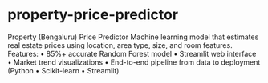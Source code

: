 # property-price-predictor
 Property (Bengaluru) Price Predictor Machine learning model that estimates real estate prices using location, area type, size, and room features. Features: • 85%+ accurate Random Forest model • Streamlit web interface • Market trend visualizations • End-to-end pipeline from data to deployment  
 (Python • Scikit-learn • Streamlit)
